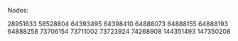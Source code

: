 Nodes:

28951633
58528804
64393495
64398410
64888073
64888155
64888193
64888258
73706154
73711002
73723924
74268908
144351493
147350208